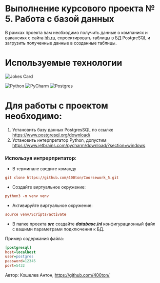 # Выполнение курсового проекта № 5. Работа с базой данных

В рамках проекта вам необходимо получить данные о компаниях и вакансиях с сайта [hh.ru](hh.ru), спроектировать таблицы в БД PostgreSQL и загрузить полученные данные в созданные таблицы.

# Используемые технологии
![Jokes Card](https://readme-jokes.vercel.app/api)

![Python](https://img.shields.io/badge/python-3670A0?style=for-the-badge&logo=python&logoColor=ffdd54)
![PyCharm](https://img.shields.io/badge/pycharm-143?style=for-the-badge&logo=pycharm&logoColor=black&color=black&labelColor=green)
![Postgres](https://img.shields.io/badge/postgres-%23316192.svg?style=for-the-badge&logo=postgresql&logoColor=white)


# Для работы с проектом необходимо:
1. Установить базу данных PostgresSQL по ссылке https://www.postgresql.org/download/
2. Установить интерпретатор Python, допустим https://www.jetbrains.com/pycharm/download/?section=windows

### Используя интрерпритатор:
- В терминале введите команду 
```ini
git clone https://github.com/400ton/Coorsework_5.git
```
- Создайте виртуальное окружение:
```ini
python3 -m venv venv
```
- Активируйте виртуальное окружение:
```ini
source venv/Scripts/activate
```
- В папке проекта ___src___ cоздайте ___database.ini___ конфигурационный файл с вашими параметрами подключения к БД.

Пример содержания файла:
```ini
[postgresql]
host=localhost
user=postgres
password=12345
port=5432
```

Автор:
Кошелев Антон, https://github.com/400ton/
